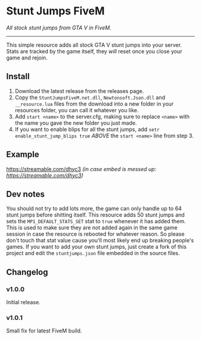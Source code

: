 # Stunt Jumps FiveM
*All stock stunt jumps from GTA V in FiveM.*

----------

This simple resource adds all stock GTA V stunt jumps into your server. Stats are tracked by the game itself, they _will_ reset once you close your game and rejoin.

## Install
1. Download the latest release from the releases page.
2. Copy the `StuntJumpsFiveM.net.dll`, `Newtonsoft.Json.dll` and `__resource.lua` files from the download into a new folder in your resources folder, you can call it whatever you like.
3. Add `start <name>` to the server.cfg, making sure to replace `<name>` with the name you gave the new folder you just made.
4. If you want to enable blips for all the stunt jumps, add `setr enable_stunt_jump_blips true` _ABOVE_ the `start <name>` line from step 3.


## Example
https://streamable.com/dhyc3
*(in case embed is messed up: https://streamable.com/dhyc3)*

## Dev notes
You should not try to add lots more, the game can only handle up to 64 stunt jumps before shitting itself. This resource adds 50 stunt jumps and sets the `MP1_DEFAULT_STATS_SET` stat to `true` whenever it has added them. This is used to make sure they are not added again in the same game session in case the resource is rebooted for whatever reason. So please don't touch that stat value cause you'll most likely end up breaking people's games. If you want to add your own stunt jumps, just create a fork of this project and edit the `stuntjumps.json` file embedded in the source files.

## Changelog
### v1.0.0
Initial release.

### v1.0.1
Small fix for latest FiveM build.
